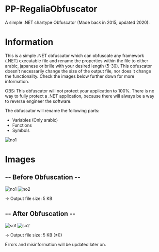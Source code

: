 # PP-RegaliaObfuscator

A simple .NET chartype Obfuscator (Made back in 2015, updated 2020).

# Information

This is a simple .NET obfuscator which can obfuscate any framework (.NET) executable file and rename the properties within the file to either arabic, japanese or brille with your desired length (5-30). This obfuscator doesn't necessarily change the size of the output file, nor does it change the functionality. Check the images below further down for more information. 

OBS: This obfuscator will not
protect your application to 100%. There is no way to fully protect a .NET application, because there will always be a way to reverse
engineer the software.

The obfuscator will rename the following parts:
- Variables (Only arabic)
- Functions
- Symbols

![no1](https://i.imgur.com/26XNj6w.png)

# Images

## -- Before Obfuscation --

![no1](https://i.imgur.com/dpMiM7b.png)
![no2](https://i.imgur.com/ERhfPOK.png)

-> Output file size: 5 KB

## -- After Obfuscation --

![so1](https://i.imgur.com/MPEJnO5.png)
![so2](https://i.imgur.com/DvfAMtg.png)

-> Output file size: 5 KB (±0)

Errors and misinformation will be updated later on.
